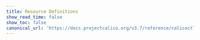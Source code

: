 ```yaml
---
title: Resource Definitions
show_read_time: false
show_toc: false
canonical_url: 'https://docs.projectcalico.org/v3.7/reference/calicoctl/resources/index'
---
```

